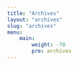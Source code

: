 ```yaml
---
title: "Archives"
layout: "archives"
slug: "archives"
menu:
    main:
        weight: -70
        pre: archives
---
```

